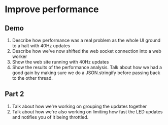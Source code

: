 # Improve performance

## Demo
1. Describe how performance was a real problem as the whole UI ground to a halt with 40Hz updates
1. Describe how we've now shifted the web socket connection into a web worker
1. Show the web site running with 40Hz updates
1. Show the results of the performance analysis. Talk about how we had a good gain by making sure we do a JSON.stringify before passing back to the other thread.

## Part 2
1. Talk about how we're working on grouping the updates together
1. Talk about how we're also working on limiting how fast the LED updates and notifies you of it being throttled.
